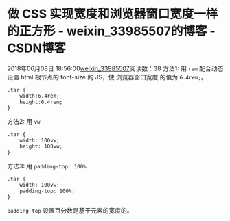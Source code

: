 # 做 CSS 实现宽度和浏览器窗口宽度一样的正方形 - weixin_33985507的博客 - CSDN博客
2018年06月08日 18:56:00[weixin_33985507](https://me.csdn.net/weixin_33985507)阅读数：38
方法1: 用 `rem`
配合动态设置 html 根节点的 font-size 的 JS，使 浏览器窗口宽度 的值为 `6.4rem;`。
```
.tar {
    width:6.4rem;
    height:6.4rem;
}
```
方法2: 用 `vw`
```
.tar {
    width: 100vw;
    height: 100vw;
}
```
方法3: 用 `padding-top: 100%`
```
.tar {
    width: 100vw;
    padding-top: 100%;
}
```
`padding-top` 设置百分数是基于元素的宽度的。

